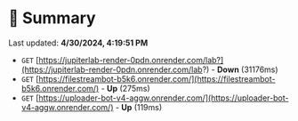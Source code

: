 # 📖 Summary
Last updated: **4/30/2024, 4:19:51 PM**

- `GET` [https://jupiterlab-render-0pdn.onrender.com/lab?](https://jupiterlab-render-0pdn.onrender.com/lab?) - **Down** (31176ms)
- `GET` [https://filestreambot-b5k6.onrender.com/](https://filestreambot-b5k6.onrender.com/) - **Up** (275ms)
- `GET` [https://uploader-bot-v4-aggw.onrender.com/](https://uploader-bot-v4-aggw.onrender.com/) - **Up** (119ms)
